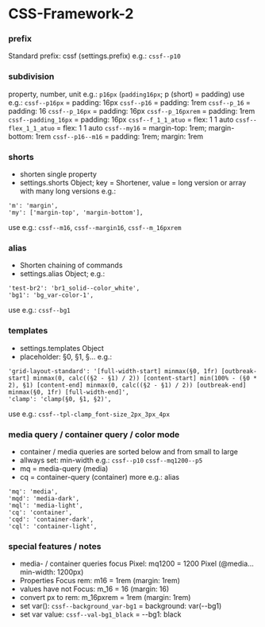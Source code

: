 # CSS-Framework-2

### prefix
Standard prefix: cssf (settings.prefix)
e.g.: 
`cssf--p10`


### subdivision
property, number, unit
e.g.:
`p16px` (`padding16px`; p (short) = padding)
use e.g.: 
`cssf--p16px` = padding: 16px
`cssf--p16` = padding: 1rem
`cssf--p_16` = padding: 16
`cssf--p_16px` = padding: 16px
`cssf--p_16pxrem` = padding: 1rem
`cssf--padding_16px` = padding: 16px
`cssf--f_1_1_atuo` = flex: 1 1 auto
`cssf--flex_1_1_atuo` = flex: 1 1 auto
`cssf--my16` = margin-top: 1rem; margin-bottom: 1rem
`cssf--p16--m16` = padding: 1rem; margin: 1rem

### shorts
- shorten single property
- settings.shorts Object; key = Shortener, value = long version or array with many long versions
e.g.:
```
'm': 'margin',
'my': ['margin-top', 'margin-bottom'],
```
use e.g.: `cssf--m16`, `cssf--margin16`, `cssf--m_16pxrem`
### alias
- Shorten chaining of commands
- settings.alias Object; 
e.g.:
```
'test-br2': 'br1_solid--color_white',
'bg1': 'bg_var-color-1',
```
use e.g.: `cssf--bg1`
### templates
- settings.templates Object
- placeholder: §0, §1, §...
e.g.:
```
'grid-layout-standard': '[full-width-start] minmax(§0, 1fr) [outbreak-start] minmax(0, calc((§2 - §1) / 2)) [content-start] min(100% - (§0 * 2), §1) [content-end] minmax(0, calc((§2 - §1) / 2)) [outbreak-end] minmax(§0, 1fr) [full-width-end]',
'clamp': 'clamp(§0, §1, §2)',
```
use e.g.: `cssf--tpl-clamp_font-size_2px_3px_4px`

### media query / container query / color mode
- container / media queries are sorted below and from small to large
- allways set: min-width
e.g.:
`cssf--p10`
`cssf--mq1200--p5`
- mq = media-query (media)
- cq = container-query (container)
more e.g.:
alias
```
'mq': 'media',
'mqd': 'media-dark',
'mql': 'media-light',
'cq': 'container',
'cqd': 'container-dark',
'cql': 'container-light',
```

### special features / notes
- media- / container queries focus Pixel: mq1200 = 1200 Pixel (@media... min-width: 1200px)
- Properties Focus rem: m16 = 1rem (margin: 1rem)
- values have not Focus: m_16 = 16 (margin: 16)
- convert px to rem: m_16pxrem = 1rem (margin: 1rem)
- set var(): `cssf--background_var-bg1` = background: var(--bg1)
- set var value: `cssf--val-bg1_black` = --bg1: black 

